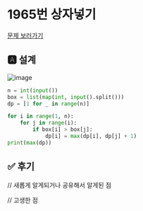 # 1965번 상자넣기
[문제 보러가기](https://www.acmicpc.net/problem/1965)

## 🅰 설계

![image](https://user-images.githubusercontent.com/63354527/144697925-04ccee35-323a-4731-87be-b46915a9a61d.png)

```py
n = int(input())
box = list(map(int, input().split()))
dp = [1 for _ in range(n)]

for i in range(1, n):
    for j in range(i):
        if box[i] > box[j]:
            dp[i] = max(dp[i], dp[j] + 1)
print(max(dp))
```
## ✅ 후기
// 새롭게 알게되거나 공유해서 알게된 점


// 고생한 점

